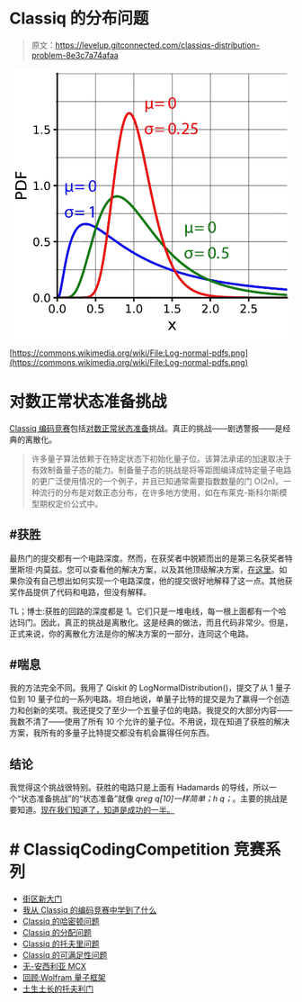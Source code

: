# Classiq 的分布问题

> 原文：<https://levelup.gitconnected.com/classiqs-distribution-problem-8e3c7a74afaa>

![](img/e96e7a6327f8f08ccd1f83517490c90a.png)

[https://commons.wikimedia.org/wiki/File:Log-normal-pdfs.png](https://commons.wikimedia.org/wiki/File:Log-normal-pdfs.png)

# 对数正常状态准备挑战

[Classiq 编码竞赛](https://www.classiq.io/competition)包括[对数正常状态准备](https://www.classiq.io/competition/state-preparation)挑战。真正的挑战——剧透警报——是经典的离散化。

> 许多量子算法依赖于在特定状态下初始化量子位。该算法承诺的加速取决于有效制备量子态的能力。制备量子态的挑战是将等距图编译成特定量子电路的更广泛使用情况的一个例子，并且已知通常需要指数数量的门 O(2n)。一种流行的分布是对数正态分布，在许多地方使用，如在布莱克-斯科尔斯模型期权定价公式中。

## #获胜

最热门的提交都有一个电路深度。然而，在获奖者中脱颖而出的是第三名获奖者特里斯坦·内莫兹。您可以查看他的解决方案，以及其他顶级解决方案，[在这里](https://www.classiq.io/insights/competition-results-state-preparation)。如果你没有自己想出如何实现一个电路深度，他的提交很好地解释了这一点。其他获奖作品提供了代码和电路，但没有解释。

TL；博士:获胜的回路的深度都是 1。它们只是一堆电线，每一根上面都有一个哈达玛门。因此，真正的挑战是离散化。这是经典的做法，而且代码非常少。但是，正式来说，你的离散化方法是你的解决方案的一部分，连同这个电路。

## #喘息

我的方法完全不同。我用了 Qiskit 的 LogNormalDistribution()，提交了从 1 量子位到 10 量子位的一系列电路。坦白地说，单量子比特的提交是为了赢得一个创造力和创新的奖项。我还提交了至少一个五量子位的电路。我提交的大部分内容——我数不清了——使用了所有 10 个允许的量子位。不用说，现在知道了获胜的解决方案，我所有的多量子比特提交都没有机会赢得任何东西。

## 结论

我觉得这个挑战很特别。获胜的电路只是上面有 Hadamards 的导线，所以一个“状态准备挑战”的“状态准备”就像 *qreg q[10]一样简单；h q；*。主要的挑战是要知道。[现在我们知道了，知道是成功的一半。](https://www.youtube.com/watch?v=pele5vptVgc)

# # ClassiqCodingCompetition 竞赛系列

*   [街区新大门](https://bsiegelwax.medium.com/new-gates-on-the-block-9cad1bc583fd)
*   [我从 Classiq 的编码竞赛中学到了什么](https://bsiegelwax.medium.com/what-i-learned-from-classiqs-coding-competition-9ebfbb6816bb)
*   [Classiq 的哈密顿问题](https://bsiegelwax.medium.com/classiqs-hamiltonian-problem-31e2992903d0)
*   [Classiq 的分配问题](https://bsiegelwax.medium.com/classiqs-distribution-problem-8e3c7a74afaa)
*   [Classiq 的托夫里问题](https://bsiegelwax.medium.com/classiqs-toffoli-problem-54b7e5084833)
*   [Classiq 的可满足性问题](https://bsiegelwax.medium.com/classiqs-satisfiability-problem-c8e78502f82b)
*   [无-安西利亚 MCX](/no-ancilla-mcx-e59f455bb9f6)
*   [回顾:Wolfram 量子框架](/review-wolfram-quantum-framework-1fdb23d61be9)
*   [土生土长的托夫利门](/a-native-toffoli-gate-970093e4770c)